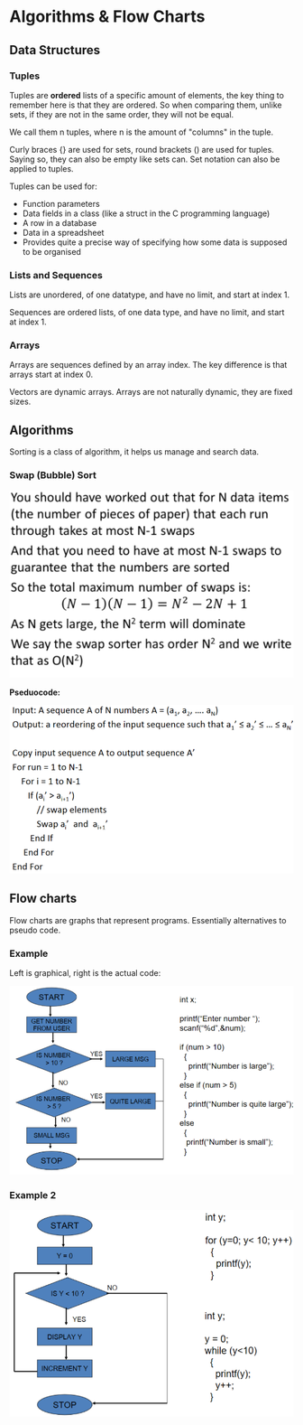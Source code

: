 # Algorithms & Flow Charts

## Data Structures

### Tuples

Tuples are **ordered** lists of a specific amount of elements, the key thing to remember here is that they are ordered. So when comparing them, unlike sets, if they are not in the same order, they will not be equal.

We call them n tuples, where n is the amount of "columns" in the tuple.

Curly braces {} are used for sets, round brackets \(\) are used for tuples. Saying so, they can also be empty like sets can. Set notation can also be applied to tuples.

Tuples can be used for:

* Function parameters
* Data fields in a class \(like a struct in the C programming language\)
* A row in a database
* Data in a spreadsheet
* Provides quite a precise way of specifying how some data is supposed to be organised

### Lists and Sequences

Lists are unordered, of one datatype, and have no limit, and start at index 1.

Sequences are ordered lists, of one data type, and have no limit, and start at index 1.

### Arrays

Arrays are sequences defined by an array index. The key difference is that arrays start at index 0. 

Vectors are dynamic arrays. Arrays are not naturally dynamic, they are fixed sizes.

## Algorithms

Sorting is a class of algorithm, it helps us manage and search data.

### Swap \(Bubble\) Sort

![](../../../../.gitbook/assets/image%20%28170%29.png)

**Pseduocode:**

![](../../../../.gitbook/assets/image%20%28174%29.png)

## Flow charts

Flow charts are graphs that represent programs. Essentially alternatives to pseudo code.

### Example

Left is graphical, right is the actual code:

![](../../../../.gitbook/assets/image%20%28186%29.png)

### Example 2

![](../../../../.gitbook/assets/image%20%28162%29.png)

